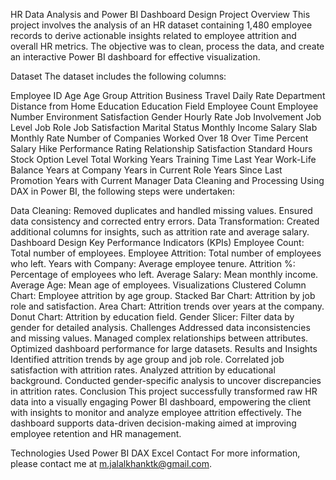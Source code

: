 HR Data Analysis and Power BI Dashboard Design
Project Overview
This project involves the analysis of an HR dataset containing 1,480 employee records to derive actionable insights related to employee attrition and overall HR metrics. The objective was to clean, process the data, and create an interactive Power BI dashboard for effective visualization.

Dataset
The dataset includes the following columns:

Employee ID
Age
Age Group
Attrition
Business Travel
Daily Rate
Department
Distance from Home
Education
Education Field
Employee Count
Employee Number
Environment Satisfaction
Gender
Hourly Rate
Job Involvement
Job Level
Job Role
Job Satisfaction
Marital Status
Monthly Income
Salary Slab
Monthly Rate
Number of Companies Worked
Over 18
Over Time
Percent Salary Hike
Performance Rating
Relationship Satisfaction
Standard Hours
Stock Option Level
Total Working Years
Training Time Last Year
Work-Life Balance
Years at Company
Years in Current Role
Years Since Last Promotion
Years with Current Manager
Data Cleaning and Processing
Using DAX in Power BI, the following steps were undertaken:

Data Cleaning:
Removed duplicates and handled missing values.
Ensured data consistency and corrected entry errors.
Data Transformation:
Created additional columns for insights, such as attrition rate and average salary.
Dashboard Design
Key Performance Indicators (KPIs)
Employee Count: Total number of employees.
Employee Attrition: Total number of employees who left.
Years with Company: Average employee tenure.
Attrition %: Percentage of employees who left.
Average Salary: Mean monthly income.
Average Age: Mean age of employees.
Visualizations
Clustered Column Chart: Employee attrition by age group.
Stacked Bar Chart: Attrition by job role and satisfaction.
Area Chart: Attrition trends over years at the company.
Donut Chart: Attrition by education field.
Gender Slicer: Filter data by gender for detailed analysis.
Challenges
Addressed data inconsistencies and missing values.
Managed complex relationships between attributes.
Optimized dashboard performance for large datasets.
Results and Insights
Identified attrition trends by age group and job role.
Correlated job satisfaction with attrition rates.
Analyzed attrition by educational background.
Conducted gender-specific analysis to uncover discrepancies in attrition rates.
Conclusion
This project successfully transformed raw HR data into a visually engaging Power BI dashboard, empowering the client with insights to monitor and analyze employee attrition effectively. The dashboard supports data-driven decision-making aimed at improving employee retention and HR management.

Technologies Used
Power BI
DAX
Excel
Contact
For more information, please contact me at m.jalalkhanktk@gmail.com.

